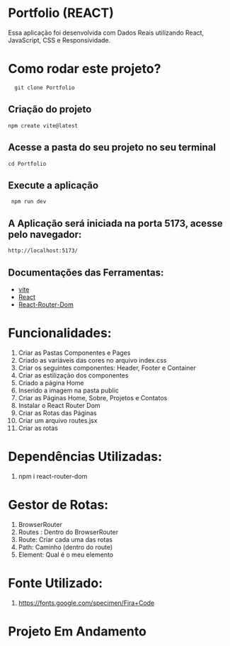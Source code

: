 # Portfolio  (REACT)

Essa aplicação foi desenvolvida com Dados Reais utilizando React, JavaScript, CSS  e Responsividade.

# Como rodar este projeto?

      git clone Portfolio

 ## Criação do projeto

    npm create vite@latest

 ## Acesse a pasta do seu projeto no seu terminal

    cd Portfolio

  ## Execute a aplicação

     npm run dev  

## A Aplicação será iniciada na porta  5173, acesse pelo navegador:

    http://localhost:5173/      

## Documentações das Ferramentas:

- [vite](https://vitejs.dev/)
- [React](https://react.dev/)
- [React-Router-Dom](https://reactrouter.com/)


# Funcionalidades:

1. Criar as Pastas Componentes e Pages
2. Criado as variáveis das cores no arquivo index.css
3. Criar os seguintes componentes: Header, Footer e Container
4. Criar as estilização dos componentes
5. Criado a página Home
6. Inserido a imagem na pasta public
7. Criar as Páginas Home, Sobre, Projetos e Contatos
8. Instalar o React Router Dom
8. Criar as Rotas das Páginas 
9. Criar um arquivo routes.jsx
10. Criar as rotas



# Dependências Utilizadas:

1.  npm i react-router-dom


# Gestor de Rotas:
1. BrowserRouter
2. Routes : Dentro do BrowserRouter
3. Route: Criar cada uma das rotas
4. Path: Caminho (dentro do route)
5. Element: Qual é o meu elemento






# Fonte Utilizado:

1. https://fonts.google.com/specimen/Fira+Code


# Projeto Em Andamento



